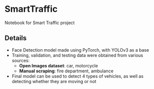 # SmartTraffic
Notebook for Smart Traffic project
## Details
- Face Detection model made using PyTorch, with YOLOv3 as a base
- Training, validation, and testing data were obtained from various sources:
  - **Open Images dataset**: car, motorcycle
  - **Manual scraping**: fire department, ambulance
- Final model can be used to detect 4 types of vehicles, as well as detecting whether they are moving or not
